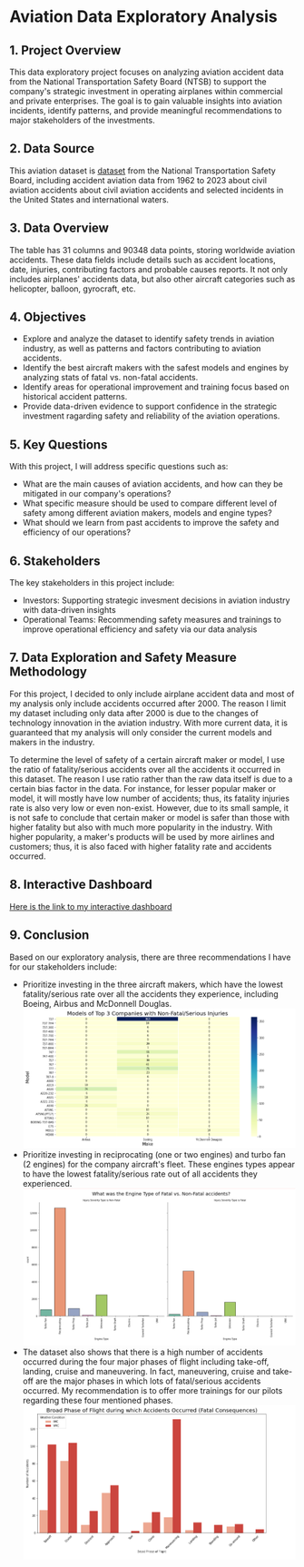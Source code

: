 # Aviation Data Exploratory Analysis

## 1. Project Overview

This data exploratory project focuses on analyzing aviation accident data from the National Transportation Safety Board (NTSB) to support the company's strategic investment in operating airplanes within commercial and private enterprises. The goal is to gain valuable insights into aviation incidents, identify patterns, and provide meaningful recommendations to major stakeholders of the investments.

## 2. Data Source

This aviation dataset is [dataset](https://www.kaggle.com/datasets/khsamaha/aviation-accident-database-synopses) from the National Transportation Safety Board, including accident aviation data from 1962 to 2023 about civil aviation accidents about civil aviation accidents and selected incidents in the United States and international waters.

## 3. Data Overview

The table has 31 columns and 90348 data points, storing worldwide aviation accidents. These data fields include  details such as accident locations, date, injuries, contributing factors and probable causes reports. It not only includes airplanes' accidents data, but also other aircraft categories such as helicopter, balloon, gyrocraft, etc. 

## 4. Objectives
* Explore and analyze the dataset to identify safety trends in aviation industry, as well as patterns and factors contributing to aviation accidents.
* Identify the best aircraft makers with the safest models and engines by analyzing stats of fatal vs. non-fatal accidents.
* Identify areas for operational improvement and training focus based on historical accident patterns.
* Provide data-driven evidence to support confidence in the strategic investment ragarding safety and reliability of the aviation operations.

## 5. Key Questions

With this project, I will address specific questions such as:
* What are the main causes of aviation accidents, and how can they be mitigated in our company's operations?
* What specific measure should be used to compare different level of safety among different aviation makers, models and engine types?
* What should we learn from past accidents to improve the safety and efficiency of our operations?

## 6. Stakeholders

The key stakeholders in this project include:
* Investors: Supporting strategic invesment decisions in aviation industry with data-driven insights
* Operational Teams: Recommending safety measures and trainings to improve operational efficiency and safety via our data analysis

## 7. Data Exploration and Safety Measure Methodology

For this project, I decided to only include airplane accident data and most of my analysis only include accidents occurred after 2000. The reason I limit my dataset including only data after 2000 is due to the changes of technology innovation in the aviation industry. With more current data, it is guaranteed that my analysis will only consider the current models and makers in the industry.

To determine the level of safety of a certain aircraft maker or model, I use the ratio of fatality/serious accidents over all the accidents it occurred in this dataset. The reason I use ratio rather than the raw data itself is due to a certain bias factor in the data. For instance, for lesser popular maker or model, it will mostly have low number of accidents; thus, its fatality injuries rate is also very low or even non-exist. However, due to its small sample, it is not safe to conclude that certain maker or model is safer than those with higher fatality but also with much more popularity in the industry. With higher popularity, a maker's products will be used by more airlines and customers; thus, it is also faced with higher fatality rate and accidents occurred.

## 8. Interactive Dashboard 

[Here is the link to my interactive dashboard](https://public.tableau.com/app/profile/tai.bui3832/viz/AviationAnalysis_17046894590710/Story1)

## 9. Conclusion

Based on our exploratory analysis, there are three recommendations I have for our stakeholders include:
* Prioritize investing in the three aircraft makers, which have the lowest fatality/serious rate over all the accidents they experience, including Boeing, Airbus and McDonnell Douglas.
![Heatmap](https://github.com/taingocbui/dsc-phase-1-project-v3/blob/master/photos/1.png)
* Prioritize investing in reciprocating (one or two engines) and turbo fan (2 engines) for the company aircraft's fleet. These engines types appear to have the lowest fatality/serious rate out of all accidents they experienced.
![Engine](https://github.com/taingocbui/dsc-phase-1-project-v3/blob/master/photos/2.png)
* The dataset also shows that there is a high number of accidents occurred during the four major phases of flight including take-off, landing, cruise and maneuvering. In fact, maneuvering, cruise and take-off are the major phases in which lots of fatal/serious accidents occurred. My recommendation is to offer more trainings for our pilots regarding these four mentioned phases.
![Phases](https://github.com/taingocbui/dsc-phase-1-project-v3/blob/master/photos/3.png)




